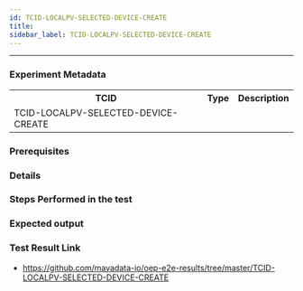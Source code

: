 ```yaml
---
id: TCID-LOCALPV-SELECTED-DEVICE-CREATE
title: 
sidebar_label: TCID-LOCALPV-SELECTED-DEVICE-CREATE
---
```

------

### Experiment Metadata

<table>
  <tr>
    <th> TCID </th>
    <th> Type </th>
    <th> Description </th>
  </tr>
  <tr>
    <td>TCID-LOCALPV-SELECTED-DEVICE-CREATE
</td>
    <td></td>
    <td></td>
  </tr>
</table>

### Prerequisites


### Details


### Steps Performed in the test



### Expected output


### Test Result Link

- https://github.com/mayadata-io/oep-e2e-results/tree/master/TCID-LOCALPV-SELECTED-DEVICE-CREATE
